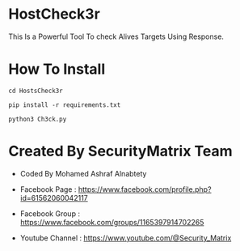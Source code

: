 # HostCheck3r
This Is a Powerful Tool To check Alives Targets Using Response.

# How To Install 
`cd HostsCheck3r`

`pip install -r requirements.txt`

`python3 Ch3ck.py`

# Created By SecurityMatrix Team

* Coded By Mohamed Ashraf Alnabtety

* Facebook Page : https://www.facebook.com/profile.php?id=61562060042117
  
* Facebook Group : https://www.facebook.com/groups/1165397914702265
  
* Youtube Channel : https://www.youtube.com/@Security_Matrix
